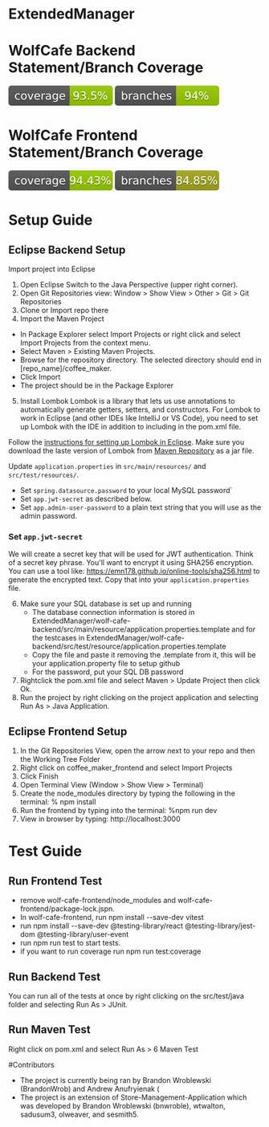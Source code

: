# ExtendedManager

# WolfCafe Backend Statement/Branch Coverage

![Backend Coverage](.github/badges/jacoco-backend.svg)
![Backend Branch Coverage](.github/badges/jacoco-branches.svg)

# WolfCafe Frontend Statement/Branch Coverage

![Frontend Coverage](.github/badges/coverage-frontend.svg)
![Frontend Branch Coverage](.github/badges/frontend-branches.svg)

# Setup Guide

## Eclipse Backend Setup
Import project into Eclipse
1. Open Eclipse Switch to the Java Perspective (upper right corner).
2. Open Git Repositories view: Window > Show View > Other > Git > Git Repositories
3. Clone or Import repo there
4. Import the Maven Project
 - In Package Explorer select Import Projects or right click and select Import Projects from the context menu.
 - Select Maven > Existing Maven Projects.
 - Browse for the repository directory. The selected directory should end in [repo_name]/coffee_maker.
 - Click Import
 - The project should be in the Package Explorer
5. Install Lombok
Lombok is a library that lets us use annotations to automatically generate getters, setters, and constructors.  For Lombok to work in Eclipse (and other IDEs like IntelliJ or VS Code), you need to set up Lombok with the IDE in addition to including in the pom.xml file.

Follow the [instructions for setting up Lombok in Eclipse](https://projectlombok.org/setup/eclipse).  Make sure you download the laste version of Lombok from [Maven Repository](https://mvnrepository.com/artifact/org.projectlombok/lombok) as a jar file.

Update `application.properties` in `src/main/resources/` and `src/test/resources/`.

  * Set `spring.datasource.password` to your local MySQL password`
  * Set `app.jwt-secret` as described below.
  * Set `app.admin-user-password` to a plain text string that you will use as the admin password.
  
### Set `app.jwt-secret`

We will create a secret key that will be used for JWT authentication.  Think of a secret key phrase.  You'll want to encrypt it using SHA256 encryption.  You can use a tool like:  https://emn178.github.io/online-tools/sha256.html to generate the encrypted text.  Copy that into your `application.properties` file.

6. Make sure your SQL database is set up and running
   - The database connection information is stored in ExtendedManager/wolf-cafe-backend/src/main/resource/application.properties.template and for the testcases in ExtendedManager/wolf-cafe-backend/src/test/resource/application.properties.template
   - Copy the file and paste it removing the .template from it, this will be your application.property file to setup github
   - For the password, put your SQL DB password
8. Rightclick the pom.xml file and select Maven > Update Project then click Ok.
9. Run the project by right clicking on the project application and selecting Run As > Java Application.

## Eclipse Frontend Setup
1. In the Git Repositories View, open the arrow next to your repo and then the Working Tree Folder
2. Right click on coffee_maker_frontend and select Import Projects
3. Click Finish
4. Open Terminal View (Window > Show View > Terminal)
5. Create the node_modules directory by typing the following in the terminal: % npm install
6. Run the frontend by typing into the terminal: %npm run dev
7. View in browser by typing: http://localhost:3000

# Test Guide

## Run Frontend Test
- remove wolf-cafe-frontend/node_modules and wolf-cafe-frontend/package-lock.jspn.
- In wolf-cafe-frontend, run npm install --save-dev vitest
- run npm install --save-dev @testing-library/react @testing-library/jest-dom @testing-library/user-event
- run npm run test to start tests.
- if you want to run coverage run npm run test:coverage
  
## Run Backend Test
You can run all of the tests at once by right clicking on the src/test/java folder and selecting Run As > JUnit.

## Run Maven Test
Right click on pom.xml and select Run As > 6 Maven Test

#Contributors
- The project is currently being ran by Brandon Wroblewski (BrandonWrob) and Andrew Anufryienak (
- The project is an extension of Store-Management-Application which was developed by Brandon Wroblewski (bnwroble), wtwalton, sadusum3, olweaver, and sesmith5.
